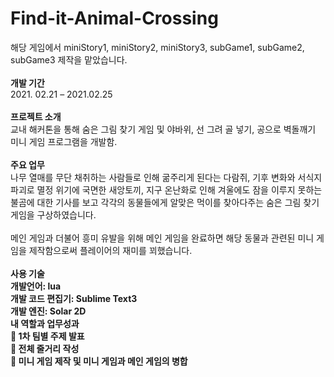 # Find-it-Animal-Crossing
해당 게임에서 miniStory1, miniStory2, miniStory3, subGame1, subGame2, subGame3 제작을 맡았습니다. <br>
<br>
<b>개발 기간</b> <br>
2021. 02.21 – 2021.02.25 <br><br>
<b>프로젝트 소개</b><br>
교내 해커톤을 통해 숨은 그림 찾기 게임 및 야바위, 선 그려 골 넣기, 공으로 벽돌깨기 미니 게임 프로그램을 개발함. <br><br>
<b>주요 업무</b> <br>
나무 열매를 무단 채취하는 사람들로 인해 굶주리게 된다는 다람쥐, 기후 변화와 서식지 파괴로 멸정 위기에 국면한 새앙토끼, 지구 온난화로 인해 겨울에도 잠을 이루지 못하는 불곰에 대한 기사를 보고 각각의 동물들에게 알맞은 먹이를 찾아다주는 숨은 그림 찾기 게임을 구상하였습니다. <br>
<br>
메인 게임과 더불어 흥미 유발을 위해 메인 게임을 완료하면 해당 동물과 관련된 미니 게임을 제작함으로써 플레이어의 재미를 꾀했습니다. <br><br>
<b>사용 기술<b><br>
개발언어: lua <br>
개발 코드 편집기: Sublime Text3 <br>
개발 엔진: Solar 2D <br>
내 역할과 업무성과 <br>
	1차 팀별 주제 발표 <br>
	전체 줄거리 작성 <br>
	미니 게임 제작 및 미니 게임과 메인 게임의 병합 <br>
